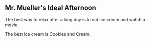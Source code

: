 ## Mr. Mueller's Ideal Afternoon

The best way to relax after a long day is to eat ice cream and watch a movie.

The best ice cream is Cookies and Cream.